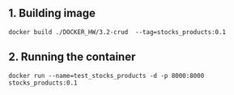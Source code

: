 
## 1. Building image

```
docker build ./DOCKER_HW/3.2-crud  --tag=stocks_products:0.1
```

## 2. Running the container

```
docker run --name=test_stocks_products -d -p 8000:8000 stocks_products:0.1
```
